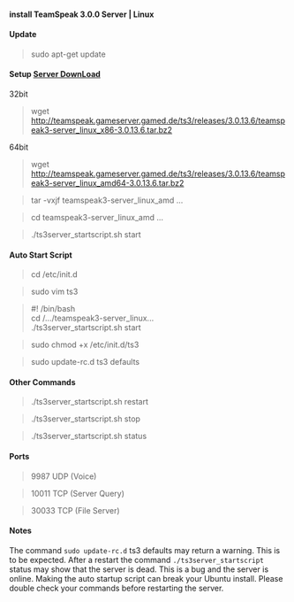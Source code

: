 #### install TeamSpeak 3.0.0 Server | Linux


#### Update
> sudo apt-get update
 
#### Setup  [Server DownLoad](https://www.teamspeak.com/downloads.html#server "NEW URL")
32bit
> wget http://teamspeak.gameserver.gamed.de/ts3/releases/3.0.13.6/teamspeak3-server_linux_x86-3.0.13.6.tar.bz2

64bit
> wget http://teamspeak.gameserver.gamed.de/ts3/releases/3.0.13.6/teamspeak3-server_linux_amd64-3.0.13.6.tar.bz2

> tar -vxjf teamspeak3-server_linux_amd ...

> cd teamspeak3-server_linux_amd ...

> ./ts3server_startscript.sh start
 
#### Auto Start Script
> cd /etc/init.d

> sudo vim ts3

> \#! /bin/bash<br>
 cd /.../teamspeak3-server_linux...<br>
 ./ts3server_startscript.sh start

> sudo chmod +x /etc/init.d/ts3

> sudo update-rc.d ts3 defaults

 
#### Other Commands
> ./ts3server_startscript.sh restart

> ./ts3server_startscript.sh stop

> ./ts3server_startscript.sh status

 
#### Ports
>9987 UDP (Voice)

>10011 TCP (Server Query)

>30033 TCP (File Server)

 
#### Notes
The command `sudo update-rc.d` ts3 defaults may return a warning. This is to be expected.
After a restart the command `./ts3server_startscript` status may show that the server is dead. This is a bug and the server is online.
Making the auto startup script can break your Ubuntu install. Please double check your commands before restarting the server.
